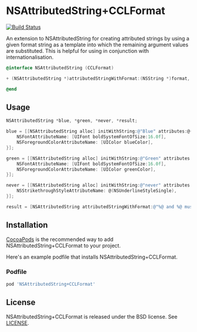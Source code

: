 NSAttributedString+CCLFormat
============================

[![Build Status](https://travis-ci.org/cocodelabs/NSAttributedString-CCLFormat.png?branch=master)](https://travis-ci.org/cocodelabs/NSAttributedString-CCLFormat)

An extension to NSAttributedString for creating attributed strings by using a
given format string as a template into which the remaining argument values are
substituted. This is helpful for using in conjunction with internationalisation.

```objective-c
@interface NSAttributedString (CCLFormat)

+ (NSAttributedString *)attributedStringWithFormat:(NSString *)format, ...;

@end
```

## Usage

```objective-c
NSAttributedString *blue, *green, *never, *result;

blue = [[NSAttributedString alloc] initWithString:@"Blue" attributes:@{
    NSFontAttributeName: [UIFont boldSystemFontOfSize:16.0f],
    NSForegroundColorAttributeName: [UIColor blueColor],
}];

green = [[NSAttributedString alloc] initWithString:@"Green" attributes:@{
    NSFontAttributeName: [UIFont boldSystemFontOfSize:16.0f],
    NSForegroundColorAttributeName: [UIColor greenColor],
}];

never = [[NSAttributedString alloc] initWithString:@"never" attributes:@{
    NSStrikethroughStyleAttributeName: @(NSUnderlineStyleSingle),
}];

result = [NSAttributedString attributedStringWithFormat:@"%@ and %@ must %@ be seen", blue, green, never];
```

## Installation

[CocoaPods](http://cocoapods.org) is the recommended way to add
NSAttributedString+CCLFormat to your project.

Here's an example podfile that installs NSAttributedString+CCLFormat.

### Podfile

```ruby
pod 'NSAttributedString+CCLFormat'
```

## License

NSAttributedString+CCLFormat is released under the BSD license. See [LICENSE](LICENSE).

